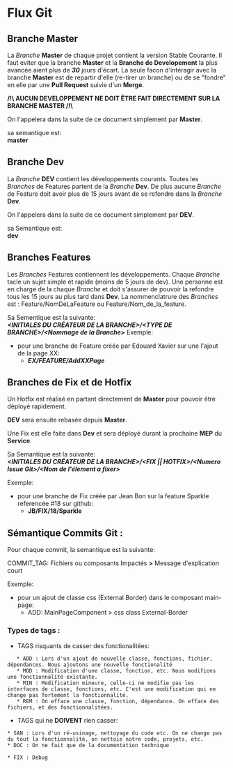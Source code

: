 # Flux Git

## Branche Master

La *Branche* **Master** de chaque projet contient la version Stable Courante.
Il faut eviter que la branche **Master** et la **Branche de Developement** la plus avancée aient plus de ***30*** jours d'écart.
La seule facon d'intéragir avec la branche **Master** est de repartir d'elle (re-tirer un branche) ou de se "fondre" en elle par une **Pull Request** suivie d'un **Merge**.  
  
  
**/!\\ AUCUN DEVELOPPEMENT NE DOIT ÊTRE FAIT DIRECTEMENT SUR LA BRANCHE MASTER /!\\**

On l'appelera dans la suite de ce document simplement par **Master**.

sa semantique est:  
**master**

## Branche Dev

La *Branche* **DEV** contient les développements courants. Toutes les *Branches* de Features partent de la *Branche* **Dev**. De plus aucune *Branche* de Feature doit avoir plus de 15 jours avant de se refondre dans la *Branche* **Dev**.

On l'appelera dans la suite de ce document simplement par **DEV**.

sa Semantique est:  
**dev**

## Branches Features

Les *Branches* Features contiennent les développements. Chaque *Branche* tacle un sujet simple et rapide (moins de 5 jours de dev).
Une personne est en charge de la chaque *Branche* et doit s'assurer de pouvoir la refondre tous les 15 jours au plus tard dans **Dev**.
La nommenclatrure des *Branches* est : Feature/NomDeLaFeature ou Feature/Nom_de_la_feature.

Sa Sementique est la suivante:  
***\<INITIALES DU CRÉATEUR DE LA BRANCHE>/\<TYPE DE BRANCHE>/\<Nommage de la Branche>***
Exemple:  
  - pour une branche de Feature créée par Edouard Xavier sur une l'ajout de la page XX:
    - ***EX/FEATURE/AddXXPage***

## Branches de Fix et de Hotfix

Un Hotfix est réalisé en partant directement de **Master** pour pouvoir être déployé
rapidement. 

**DEV** sera ensuite rebasée depuis **Master**.

Une Fix est elle faite dans **Dev** et sera déployé durant la prochaine **MEP** du **Service**.

Sa Semantique est la suivante:  
***\<INITIALES DU CRÉATEUR DE LA BRANCHE>/\<FIX || HOTFIX>/\<Numero Issue Git>/\<Nom de l'élement a fixer>***

Exemple:  
  - pour une branche de Fix créée par Jean Bon sur la feature Sparkle referencée #18 sur github:
    - **JB/FIX/18/Sparkle**

## Sémantique Commits Git :

Pour chaque commit, la semantique est la suivante:
 
COMMIT_TAG: Fichiers ou composants Impactés **\>** Message d'explication court

Exemple:  
  - pour un ajout de classe css (External Border) dans le composant main-page:
    - ADD: MainPageComponent > css class External-Border
        
### Types de tags :
 
 * TAGS risquants de casser des fonctionalitées:
 ```
    * ADD : Lors d'un ajout de nouvelle classe, fonctions, fichier, dépendances. Nous ajoutons une nouvelle fonctionalité
    * MOD : Modification d'une classe, fonction, etc. Nous modifions une fonctionnalité existante.
    * MIN : Modification mineure, celle-ci ne modifie pas les interfaces de classe, fonctions, etc. C'est une modification qui ne change pas fortement la fonctionnalité.
    * REM : On efface une classe, fonction, dépendance. On efface des fichiers, et des fonctionnalitées.
 ``` 
 
 * TAGS qui ne **DOIVENT** rien casser: 
 
 ```
 * SAN : Lors d'un ré-usinage, nettoyage du code etc. On ne change pas du tout la fonctionnalité, on nettoie notre code, projets, etc.
 * DOC : On ne fait que de la documentation technique
 
 * FIX : Debug
```
